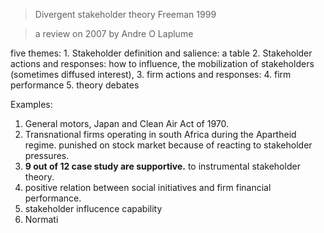 
> Divergent stakeholder theory
> Freeman 1999

> a review on 2007 by Andre O Laplume

five themes:
	1. Stakeholder definition and salience: a table
	2. Stakeholder actions and responses: how to influence, the mobilization of stakeholders (sometimes diffused interest), 
	3. firm actions and responses: 
	4. firm performance
	5. theory debates

Examples:
1.  General motors, Japan and Clean Air Act of 1970. 
2. Transnational firms operating in south Africa during the Apartheid regime. punished on stock market because of reacting to stakeholder pressures.
3. **9 out of 12 case study are supportive.** to instrumental stakeholder theory.
4. positive relation between social initiatives and firm financial performance.
5. stakeholder influcence capability
6. Normati


<!--stackedit_data:
eyJoaXN0b3J5IjpbNTIxODM4MjY5LC04MDk4NDY1MSwyNzYwOD
gxNDUsLTEwODUxNTE3MSw4OTIwMDIyNzUsLTE4NzM1OTAyMjks
LTE5NzU4ODgxNTQsLTQzNjgyMzYyMiwtMTcxNjI0NDk0N119
-->